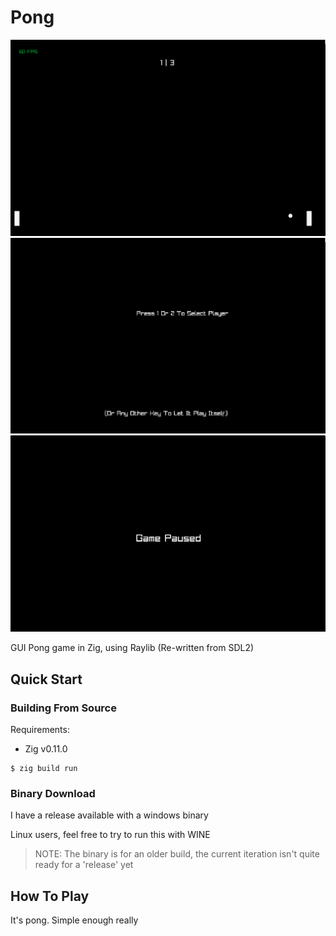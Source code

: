 # Pong

![screenshot](screenshots/game-screenshot.png)
![screenshot](screenshots/menu-screenshot.png)
![screenshot](screenshots/pause-screenshot.png)

GUI Pong game in Zig, using Raylib (Re-written from SDL2)

## Quick Start

### Building From Source

Requirements:

- Zig v0.11.0

```console
$ zig build run
```

### Binary Download

I have a release available with a windows binary

Linux users, feel free to try to run this with WINE

> NOTE: The binary is for an older build, the current iteration isn't quite ready for a 'release' yet

## How To Play

It's pong. Simple enough really

